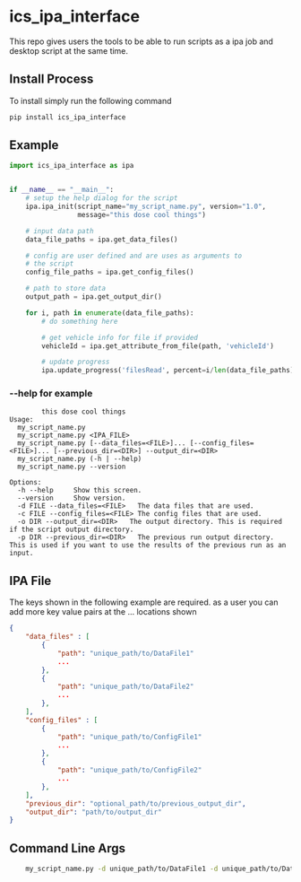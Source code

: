 # ics_ipa_interface

This repo gives users the tools to be able to run scripts as a ipa job and desktop script at the same time.

## Install Process

To install simply run the following command

```sh
pip install ics_ipa_interface
```

## Example

```python
import ics_ipa_interface as ipa


if __name__ == "__main__":
    # setup the help dialog for the script
    ipa.ipa_init(script_name="my_script_name.py", version="1.0",
                 message="this dose cool things")

    # input data path
    data_file_paths = ipa.get_data_files()

    # config are user defined and are uses as arguments to
    # the script
    config_file_paths = ipa.get_config_files()

    # path to store data
    output_path = ipa.get_output_dir()

    for i, path in enumerate(data_file_paths):
        # do something here

        # get vehicle info for file if provided
        vehicleId = ipa.get_attribute_from_file(path, 'vehicleId')

        # update progress
        ipa.update_progress('filesRead', percent=i/len(data_file_paths))
```

### --help for example

```
        this dose cool things
Usage:
  my_script_name.py
  my_script_name.py <IPA_FILE>
  my_script_name.py [--data_files=<FILE>]... [--config_files=<FILE>]... [--previous_dir=<DIR>] --output_dir=<DIR>
  my_script_name.py (-h | --help)
  my_script_name.py --version

Options:
  -h --help     Show this screen.
  --version     Show version.
  -d FILE --data_files=<FILE>   The data files that are used.
  -c FILE --config_files=<FILE> The config files that are used.
  -o DIR --output_dir=<DIR>   The output directory. This is required if the script output directory.
  -p DIR --previous_dir=<DIR>   The previous run output directory. This is used if you want to use the results of the previous run as an input.
```

## IPA File
The keys shown in the following example are required. as a user you can add more key value pairs at the ... locations shown

```json
{
    "data_files" : [
        {
            "path": "unique_path/to/DataFile1"
            ...
        },
        {
            "path": "unique_path/to/DataFile2"
            ...
        },
    ],
    "config_files" : [
        {
            "path": "unique_path/to/ConfigFile1"
            ...
        },
        {
            "path": "unique_path/to/ConfigFile2"
            ...
        },
    ],
    "previous_dir": "optional_path/to/previous_output_dir",
    "output_dir": "path/to/output_dir"
}
```


## Command Line Args

```sh
    my_script_name.py -d unique_path/to/DataFile1 -d unique_path/to/DataFile2 -c unique_path/to/ConfigFile1 -o output/dir -p previous/dir
```